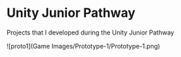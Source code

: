 # Unity Junior Pathway
Projects that I developed during the Unity Junior Pathway
  
![proto1](Game Images/Prototype-1/Prototype-1.png)


  

